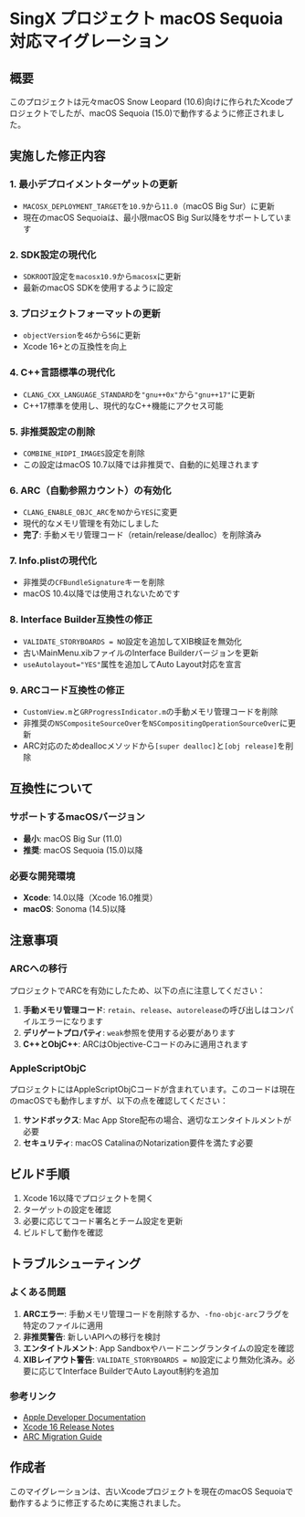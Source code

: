 # SingX プロジェクト macOS Sequoia 対応マイグレーション

## 概要
このプロジェクトは元々macOS Snow Leopard (10.6)向けに作られたXcodeプロジェクトでしたが、macOS Sequoia (15.0)で動作するように修正されました。

## 実施した修正内容

### 1. 最小デプロイメントターゲットの更新
- `MACOSX_DEPLOYMENT_TARGET`を`10.9`から`11.0`（macOS Big Sur）に更新
- 現在のmacOS Sequoiaは、最小限macOS Big Sur以降をサポートしています

### 2. SDK設定の現代化
- `SDKROOT`設定を`macosx10.9`から`macosx`に更新
- 最新のmacOS SDKを使用するように設定

### 3. プロジェクトフォーマットの更新
- `objectVersion`を`46`から`56`に更新
- Xcode 16+との互換性を向上

### 4. C++言語標準の現代化
- `CLANG_CXX_LANGUAGE_STANDARD`を`"gnu++0x"`から`"gnu++17"`に更新
- C++17標準を使用し、現代的なC++機能にアクセス可能

### 5. 非推奨設定の削除
- `COMBINE_HIDPI_IMAGES`設定を削除
- この設定はmacOS 10.7以降では非推奨で、自動的に処理されます

### 6. ARC（自動参照カウント）の有効化
- `CLANG_ENABLE_OBJC_ARC`を`NO`から`YES`に変更
- 現代的なメモリ管理を有効にしました
- **完了**: 手動メモリ管理コード（retain/release/dealloc）を削除済み

### 7. Info.plistの現代化
- 非推奨の`CFBundleSignature`キーを削除
- macOS 10.4以降では使用されないためです

### 8. Interface Builder互換性の修正
- `VALIDATE_STORYBOARDS = NO`設定を追加してXIB検証を無効化
- 古いMainMenu.xibファイルのInterface Builderバージョンを更新
- `useAutolayout="YES"`属性を追加してAuto Layout対応を宣言

### 9. ARCコード互換性の修正
- `CustomView.m`と`GRProgressIndicator.m`の手動メモリ管理コードを削除
- 非推奨の`NSCompositeSourceOver`を`NSCompositingOperationSourceOver`に更新
- ARC対応のためdeallocメソッドから`[super dealloc]`と`[obj release]`を削除

## 互換性について

### サポートするmacOSバージョン
- **最小**: macOS Big Sur (11.0)
- **推奨**: macOS Sequoia (15.0)以降

### 必要な開発環境
- **Xcode**: 14.0以降（Xcode 16.0推奨）
- **macOS**: Sonoma (14.5)以降

## 注意事項

### ARCへの移行
プロジェクトでARCを有効にしたため、以下の点に注意してください：

1. **手動メモリ管理コード**: `retain`、`release`、`autorelease`の呼び出しはコンパイルエラーになります
2. **デリゲートプロパティ**: `weak`参照を使用する必要があります
3. **C++とObjC++**: ARCはObjective-Cコードのみに適用されます

### AppleScriptObjC
プロジェクトにはAppleScriptObjCコードが含まれています。このコードは現在のmacOSでも動作しますが、以下の点を確認してください：

1. **サンドボックス**: Mac App Store配布の場合、適切なエンタイトルメントが必要
2. **セキュリティ**: macOS CatalinaのNotarization要件を満たす必要

## ビルド手順

1. Xcode 16以降でプロジェクトを開く
2. ターゲットの設定を確認
3. 必要に応じてコード署名とチーム設定を更新
4. ビルドして動作を確認

## トラブルシューティング

### よくある問題

1. **ARCエラー**: 手動メモリ管理コードを削除するか、`-fno-objc-arc`フラグを特定のファイルに適用
2. **非推奨警告**: 新しいAPIへの移行を検討
3. **エンタイトルメント**: App Sandboxやハードニングランタイムの設定を確認
4. **XIBレイアウト警告**: `VALIDATE_STORYBOARDS = NO`設定により無効化済み。必要に応じてInterface BuilderでAuto Layout制約を追加

### 参考リンク

- [Apple Developer Documentation](https://developer.apple.com/documentation/)
- [Xcode 16 Release Notes](https://developer.apple.com/documentation/xcode-release-notes/)
- [ARC Migration Guide](https://developer.apple.com/library/archive/releasenotes/ObjectiveC/RN-TransitioningToARC/Introduction/Introduction.html)

## 作成者

このマイグレーションは、古いXcodeプロジェクトを現在のmacOS Sequoiaで動作するように修正するために実施されました。